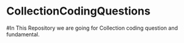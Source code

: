 # CollectionCodingQuestions

#In This Repository we are going for Collection coding question and fundamental.
